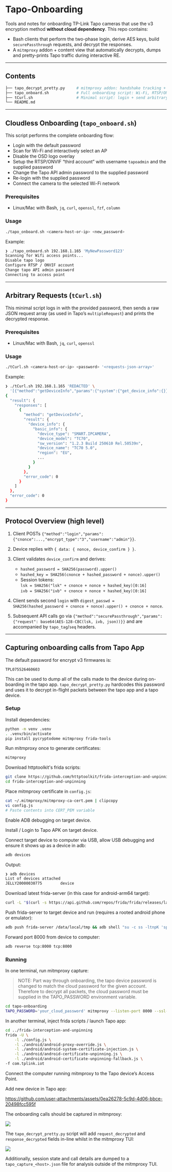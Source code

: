 # Tapo-Onboarding

Tools and notes for onboarding TP-Link Tapo cameras that use the v3 encryption method **without cloud dependency**. This repo contains:

* Bash clients that perform the two-phase login, derive AES keys, build `securePassthrough` requests, and decrypt the responses.
* A `mitmproxy` addon + content view that automatically decrypts, dumps and pretty-prints Tapo traffic during interactive RE.

---

## Contents

```bash
├── tapo_decrypt_pretty.py     # mitmproxy addon: handshake tracking + AES decrypt + inline view
├── tapo_onboard.sh            # Full onboarding script: Wi-Fi, RTSP/ONVIF, logo disable, password changes
├── tCurl.sh                   # Minimal script: login + send arbitrary requests
└── README.md
```
---

## Cloudless Onboarding (`tapo_onboard.sh`)

This script performs the complete onboarding flow:

* Login with the default password
* Scan for Wi-Fi and interactively select an AP
* Disable the OSD logo overlay
* Setup the RTSP/ONVIF “third account” with username `tapoadmin` and the supplied password
* Change the Tapo API admin password to the supplied password
* Re-login with the supplied password
* Connect the camera to the selected Wi-Fi network

### Prerequisites

* Linux/Mac with Bash, `jq`, `curl`, `openssl`, `fzf`, `column`

### Usage

```bash
./tapo_onboard.sh <camera-host-or-ip> <new_password>
```

Example:

```bash
❯ ./tapo_onboard.sh 192.168.1.165 'MyNewPassword123'
Scanning for Wifi access points...
Disable tapo logo
Configure RTSP / ONVIF account
Change tapo API admin password
Connecting to access point
```

---

## Arbitrary Requests (`tCurl.sh`)

This minimal script logs in with the provided password, then sends a raw JSON request array (as used in Tapo’s `multipleRequest`) and prints the decrypted response.

### Prerequisites

* Linux/Mac with Bash, `jq`, `curl`, `openssl`

### Usage

```bash
./tCurl.sh <camera-host-or-ip> <password> '<requests-json-array>'
```

Example:

```bash
❯ ./tCurl.sh 192.168.1.165 'REDACTED' \
  '[{"method":"getDeviceInfo","params":{"system":{"get_device_info":{}}}}]' | jq
{
  "result": {
    "responses": [
      {
        "method": "getDeviceInfo",
        "result": {
          "device_info": {
            "basic_info": {
              "device_type": "SMART.IPCAMERA",
              "device_model": "TC70",
              "sw_version": "1.2.3 Build 250610 Rel.50539n",
              "device_name": "TC70 5.0",
              "region": "EU",
              ...
            }
          }
        },
        "error_code": 0
      }
    ]
  },
  "error_code": 0
}
```

---

## Protocol Overview (high level)

1. Client POSTs `{"method":"login","params":{"cnonce":...,"encrypt_type":"3","username":"admin"}}`.
2. Device replies with `{ data: { nonce, device_confirm } }`.
3. Client validates `device_confirm` and derives:

   * `hashed_password = SHA256(password).upper()`
   * `hashed_key = SHA256(cnonce + hashed_password + nonce).upper()`
   * Session tokens:  
     `lsk = SHA256("lsk" + cnonce + nonce + hashed_key)[0:16]`  
     `ivb = SHA256("ivb" + cnonce + nonce + hashed_key)[0:16]`
4. Client sends second `login` with `digest_passwd = SHA256(hashed_password + cnonce + nonce).upper() + cnonce + nonce`.
5. Subsequent API calls go via `{"method":"securePassthrough","params":{"request": base64(AES-128-CBC(lsk, ivb, json))}}` and are accompanied by `tapo_tag`/`seq` headers.

---

## Capturing onboarding calls from Tapo App

The default password for encrypt v3 firmwares is:

`TPL075526460603`

This can be used to dump all of the calls made to the device during on-boarding in the tapo app. `tapo_decrypt_pretty.py` hardcodes this password and uses it to decrypt in-flight packets between the tapo app and a tapo device.

### Setup

Install dependencies:

```bash
python -m venv .venv
. .venv/bin/activate
pip install pycryptodome mitmproxy frida-tools
````

Run mitmproxy once to generate certificates:

```bash
mitmproxy
```

Download httptoolkit's frida scripts:

```bash
git clone https://github.com/httptoolkit/frida-interception-and-unpinning.git
cd frida-interception-and-unpinning
```

Place mitmproxy certificate in `config.js`:

```bash
cat ~/.mitmproxy/mitmproxy-ca-cert.pem | clipcopy
vi config.js
# Paste contents into CERT_PEM variable
```

Enable ADB debugging on target device.

Install / Login to Tapo APK on target device.

Connect target device to computer via USB, allow USB debugging and ensure it shows up as a device in adb:

```bash
adb devices
```

Output:

```bash
❯ adb devices
List of devices attached
JELLY20000030775        device
```

Download latest frida-server (in this case for android-arm64 target):

```bash
curl -L "$(curl -s https://api.github.com/repos/frida/frida/releases/latest | jq -r '.assets[] | select(.name|test("frida-server.*android.*arm64")) | .browser_download_url')" | xz -d > frida-server
```

Push frida-server to target device and run (requires a rooted android phone or emulator):

```bash
adb push frida-server /data/local/tmp && adb shell "su -c ss -ltnpK 'sport = 27042' && su -c chmod 755 /data/local/tmp/frida-server && su -c /data/local/tmp/frida-server" &
```

Forward port 8000 from device to computer:

```bash
adb reverse tcp:8000 tcp:8000
```

### Running

In one terminal, run mitmproxy capture:

> NOTE: Part way through onboarding, the tapo device password is changed to match the cloud password for the given account. Therefore to decrypt all packets, the cloud password must be supplied in the TAPO\_PASSWORD environment variable.

```bash
cd tapo-onboarding
TAPO_PASSWORD='your_cloud_password' mitmproxy --listen-port 8000 --ssl-insecure --view-filter "~hq User-Agent:.*Tapo.*CameraClient.*Android" -s tapo_decrypt_pretty.py
```

In another terminal, inject frida scripts / launch Tapo app:

```bash
cd ../frida-interception-and-unpinning
frida -U \
    -l ./config.js \
    -l ./android/android-proxy-override.js \
    -l ./android/android-system-certificate-injection.js \
    -l ./android/android-certificate-unpinning.js \
    -l ./android/android-certificate-unpinning-fallback.js \
-f com.tplink.iot
```

Connect the computer running mitmproxy to the Tapo device’s Access Point.

Add new device in Tapo app:

https://github.com/user-attachments/assets/0ea26278-5c9d-4d06-bbce-20498fcc595f

The onboarding calls should be captured in mitmproxy:

![](./media/mitmproxy.png)

The `tapo_decrypt_pretty.py` script will add `request_decrypted` and `response_decrypted` fields in-line whilst in the mitmproxy TUI:

![](./media/mitmproxy_request_decrypted.png)

Additionally, session state and call details are dumped to a `tapo_capture_<host>.json` file for analysis outside of the mitmproxy TUI.

